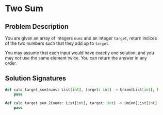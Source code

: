 # Two Sum

## Problem Description

You are given an array of integers `nums` and an integer `target`, return indices of the two numbers such that they add up to `target`.

You may assume that each input would have exactly one solution, and you may not use the same element twice. You can return the answer in any order.

## Solution Signatures
```python
def calc_target_sum(nums: List[int], target: int) -> Union[List[int], bool]:
    pass
    
def calc_target_sum_2(nums: List[int], target: int) -> Union[List[int], bool]:
    pass